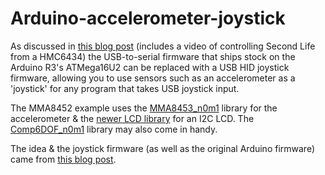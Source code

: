 # Arduino-accelerometer-joystick

As discussed in [this blog post](http://cjdavies.org/?p=1056) (includes a video of controlling Second Life from a HMC6434) the USB-to-serial firmware that ships stock on the Arduino R3's ATMega16U2 can be replaced with a USB HID joystick firmware, allowing you to use sensors such as an accelerometer as a 'joystick' for any program that takes USB joystick input.

The MMA8452 example uses the [MMA8453_n0m1](https://github.com/n0m1/MMA8453_n0m1) library for the accelerometer & the [newer LCD library](https://bitbucket.org/fmalpartida/new-liquidcrystal/wiki/Home) for an I2C LCD. The [Comp6DOF_n0m1](https://github.com/n0m1/Comp6DOF_n0m1) library may also come in handy.

The idea & the joystick firmware (as well as the original Arduino firmware) came from [this blog post](http://hunt.net.nz/users/darran/weblog/a3599/).